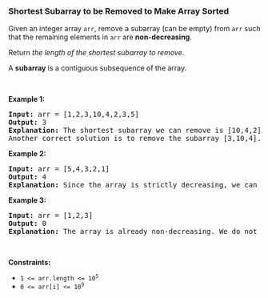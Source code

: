 
<h3>Shortest Subarray to be Removed to Make Array Sorted</h3>
<div><p>Given an integer array <code>arr</code>, remove a subarray (can be empty) from <code>arr</code> such that the remaining elements in <code>arr</code> are <strong>non-decreasing</strong>.</p>
<p>Return <em>the length of the shortest subarray to remove</em>.</p>
<p>A <strong>subarray</strong> is a contiguous subsequence of the array.</p>
<p> </p>
<p><strong>Example 1:</strong></p>
<pre><strong>Input:</strong> arr = [1,2,3,10,4,2,3,5]
<strong>Output:</strong> 3
<strong>Explanation:</strong> The shortest subarray we can remove is [10,4,2] of length 3. The remaining elements after that will be [1,2,3,3,5] which are sorted.
Another correct solution is to remove the subarray [3,10,4].
</pre>
<p><strong>Example 2:</strong></p>
<pre><strong>Input:</strong> arr = [5,4,3,2,1]
<strong>Output:</strong> 4
<strong>Explanation:</strong> Since the array is strictly decreasing, we can only keep a single element. Therefore we need to remove a subarray of length 4, either [5,4,3,2] or [4,3,2,1].
</pre>
<p><strong>Example 3:</strong></p>
<pre><strong>Input:</strong> arr = [1,2,3]
<strong>Output:</strong> 0
<strong>Explanation:</strong> The array is already non-decreasing. We do not need to remove any elements.
</pre>
<p> </p>
<p><strong>Constraints:</strong></p>
<ul>
<li><code>1 &lt;= arr.length &lt;= 10<sup>5</sup></code></li>
<li><code>0 &lt;= arr[i] &lt;= 10<sup>9</sup></code></li>
</ul>
</div>
